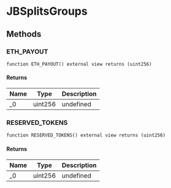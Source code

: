 # JBSplitsGroups









## Methods

### ETH_PAYOUT

```solidity
function ETH_PAYOUT() external view returns (uint256)
```






#### Returns

| Name | Type | Description |
|---|---|---|
| _0 | uint256 | undefined

### RESERVED_TOKENS

```solidity
function RESERVED_TOKENS() external view returns (uint256)
```






#### Returns

| Name | Type | Description |
|---|---|---|
| _0 | uint256 | undefined




